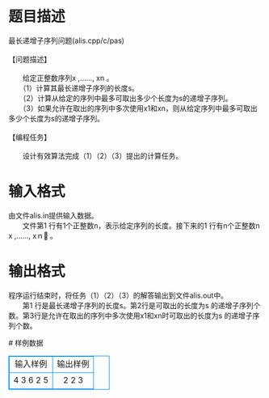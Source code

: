 # 

 
 # 题目描述 
<p>
最长递增子序列问题(alis.cpp/c/pas)<br><br>【问题描述】<br><br>　　给定正整数序列x ,......, xn 。<br>　　（1）计算其最长递增子序列的长度s。<br>　　（2）计算从给定的序列中最多可取出多少个长度为s的递增子序列。<br>　　（3）如果允许在取出的序列中多次使用x1和xn，则从给定序列中最多可取出多少个长度为s的递增子序列。<br><br>【编程任务】<br><br>　　设计有效算法完成（1）（2）（3）提出的计算任务。</p> 

 
 # 输入格式 
<p>
由文件alis.in提供输入数据。<br>　　文件第1 行有1个正整数n，表示给定序列的长度。接下来的1 行有n个正整数n x ,......, xｎ&#61516; 。</p> 

 
 # 输出格式 
<p>
程序运行结束时，将任务（1）（2）（3）的解答输出到文件alis.out中。<br>　　第1 行是最长递增子序列的长度s。第2行是可取出的长度为s 的递增子序列个数。第3行是允许在取出的序列中多次使用x1和xn时可取出的长度为s 的递增子序列个数。</p> 
# 样例数据
<style>
        table,table tr th, table tr td { border:1px solid #0094ff; }
        table { width: 200px; min-height: 25px; line-height: 25px; text-align: center; border-collapse: collapse;}   
    </style>
<table>
	<tr>
		<td>输入样例</td>
		<td>输出样例</td>
	</tr>
<tr><td>4
3 6 2 5</td><td>2
2
3</td></tr></table>
